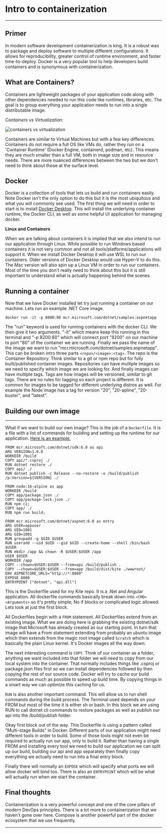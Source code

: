 # Intro to containerization

---

## Primer

In modern software development containerization is king. It is a robust was to package and deploy software to multiple different configurations. It allows for reproducibility, greater control of runtime environment, and faster time-to-deploy. Docker is a very popular tool to help developers build containers and is synonymous with containerization. 

## What are Containers?

Containers are lightweight packages of your application code along with other dependencies needed to run this code like runtimes, libraries, etc. The goal is to group everything your application needs to run into a single distributable image. 

_Containers vs Virtualization:_

![containers vs virtualization](https://www.docker.com/wp-content/uploads/2021/11/docker-containerized-and-vm-transparent-bg.png)

Containers are similar to Virtual Machines but with a few key differences. Containers do not require a full OS like VMs do, rather they run on a 'Container Runtime' (Docker Engine, containerd, podman, etc). This means they are much smaller than a full VM, both in image size and in resource needs. There are more nuanced differences between the two but we don't need to think about those at the surface level.

## Docker

Docker is a collection of tools that lets us build and run containers easily. Note Docker isn't the only option to do this but it is the most ubiquitous and what you will commonly see used. The first thing we will need in order to start is to install [Docker Desktop](https://www.docker.com/products/docker-desktop/). This will install the underlying container runtime, the Docker CLI, as well as some helpful UI application for managing docker.

__Linux and Containers__

When we are talking about containers it is implied that we also intend to run our application through Linux. While possible to run Windows based containers it is not very common and not all tools/platforms/applications will support it. When we install Docker Desktop it will use WSL to run our containers. Older versions of Docker Desktop would use Hyper-V to do this. The Mac version will also spin up a Linux VM in order to run our containers. Most of the time you don't really need to think about this but it is still important to understand what is actually happening behind the scenes.

## Running a container

Now that we have Docker installed let try just running a container on our machine. Lets run an example .NET Core image.

```
docker run -it -p 8000:80 mcr.microsoft.com/dotnet/samples:aspnetapp
```

The "run" keyword is used for running containers with the docker CLI. We then give it two arguments. "-it" which means keep this running in this terminal and "-p 8200:80" which will connect port "8200" on our machine to port "80" of the container we are running. Finally we pass the name of the image we want to run "mcr.microsoft.com/dotnet/samples:aspnetapp". This can be broken intro three parts `<repo>/<image>:<tag>`. The repo is the Container Repository. Think similar to a git or npm repo but for fully built/published container images. Repositories can have multiple images so we need to specify which image we are looking for. And finally images can have multiple tags. Tags are how images will be versioned, similar to git tags. There are no rules for tagging so each project is different. It is common for images to be tagged for different underlying distros as well. For example the Node image has a tag for version "20", "20-apline", "20-buster", and "latest".

## Building our own image

---

What if we want to build our own image? This is the job of a `Dockerfile`. It is a file with a list of commands for building and setting up the runtime for our application. [Here is an example.](https://github.com/Devcon4/kite/blob/main/dockerfile)

```
FROM mcr.microsoft.com/dotnet/sdk:6.0 as api
ARG VERSION=1.0.0
WORKDIR /build
COPY api/*.csproj ./
RUN dotnet restore ./
COPY api/ ./
RUN dotnet publish -c Release --no-restore -o /build/publish /p:Version=${VERSION} ./

FROM node:16-alpine as app
WORKDIR /build
COPY app/package.json ./
COPY app/package-lock.json ./
RUN npm ci;
COPY app/ ./
RUN npm run build;

FROM mcr.microsoft.com/dotnet/aspnet:6.0 as entry
ARG USER=appuser
ARG UID=1001
ARG GID=1001
RUN groupadd -g $GID $USER
RUN useradd --uid $UID --gid $GID --create-home --shell /bin/bash $USER
RUN mkdir /app && chown -R $USER:$USER /app
USER $USER
WORKDIR /app
COPY --chown=$USER:$USER --from=api /build/publish .
COPY --chown=$USER:$USER --from=app /build/dist/kite ./wwwroot/
ENV ASPNETCORE_URLS="http://*:8080"
EXPOSE 8080
ENTRYPOINT ["dotnet", "api.dll"]
```

This is the Dockerfile used for my Kite repo. It is a .Net and Angular application. All dockerfile commands basically break down into `<CMD> <Arguments>` so it's pretty simple; No if blocks or complicated logic allowed. Lets look at just the first block.

All Dockerfiles begin with a `FROM` statement. All Dockerfiles extend from an existing image. What we are doing here is grabbing the existing dotnet/sdk image that Microsoft has already created as our starting point. In turn that image will have a From statement extending from probably an ubuntu image which then extends from the magic root image called `Scratch` which is basically the plain Linux kernel. It's Docker images all the way down.

The next interesting command is `COPY`. Think of our container as a folder, anything we want included into that folder we will need to copy from our local system into the container. That normally includes things like .csproj or package.json files first so we can install dependencies followed by then copying the rest of our source code. Docker will try to cache our build commands as much as possible to speed up build time. By copying things in a smart way we can optimize this caching for us.

`RUN` is also another important command. This will allow us to run shell commands during the build process. The Terminal used depends on your FROM but most of the time it is either sh or bash. In this block we are using RUN to call dotnet cli commands to restore packages as well as publish our api into the /build/publish folder.

Okay first block out of the way. This Dockerfile is using a pattern called "Multi-stage Builds" in Docker. Different parts of our application might need different tools in order to build. Some of those tools might not even be required to actually run our app, only to build it. Rather than having a single FROM and installing every tool we need to build our application we can split up our build, building our api and app separately then finally copy everything we actually need to run into a final entry block.

Finally there will normally an `EXPOSE` which will specify what ports we will allow docker will bind too. There is also an `ENTRYPOINT` which will be what will actually run when we start the container.

## Final thoughts

Containerization is a very powerful concept and one of the core pillars of modern DevOps principles. There is a lot more to containerization that we haven't gone over here. Compose is another powerful part of the docker ecosystem that we use frequently.

---
